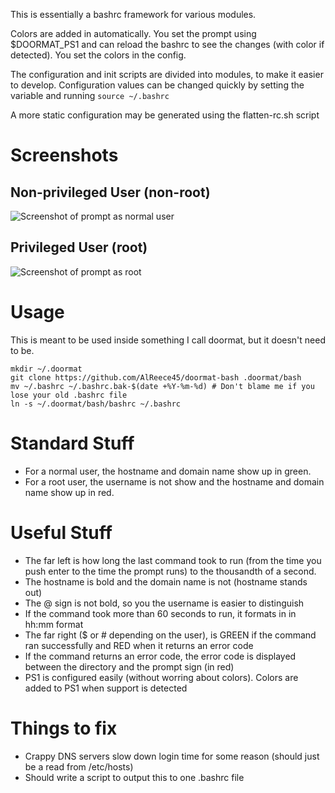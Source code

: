 
This is essentially a bashrc framework for various modules.

Colors are added in automatically. You set the prompt using $DOORMAT_PS1 and can reload the bashrc to see the changes (with color if detected). You set the colors in the config.

The configuration and init scripts are divided into modules, to make it easier to develop. Configuration values can be changed quickly by setting the variable and running `source ~/.bashrc`

A more static configuration may be generated using the flatten-rc.sh script

Screenshots
===========

Non-privileged User (non-root)
------------------------------
![Screenshot of prompt as normal user](http://reece45.com/projects/doormat/bash/2012-04-user.png)

Privileged User (root)
-----------------------
![Screenshot of prompt as root](http://reece45.com/projects/doormat/bash/2012-04-root.png)

Usage
=====
This is meant to be used inside something I call doormat, but it doesn't need to be. 

	mkdir ~/.doormat
	git clone https://github.com/AlReece45/doormat-bash .doormat/bash
	mv ~/.bashrc ~/.bashrc.bak-$(date +%Y-%m-%d) # Don't blame me if you lose your old .bashrc file
	ln -s ~/.doormat/bash/bashrc ~/.bashrc

Standard Stuff
==============
* For a normal user, the hostname and domain name show up in green.
* For a root user, the username is not show and the hostname and domain name show up in red.

Useful Stuff
============
* The far left is how long the last command took to run (from the time you push enter to the time the prompt runs) to the thousandth of a second.
* The hostname is bold and the domain name is not (hostname stands out)
* The @ sign is not bold, so you the username is easier to distinguish
* If the command took more than 60 seconds to run, it formats in in hh:mm format
* The far right ($ or # depending on the user), is GREEN if the command ran successfully and RED when it returns an error code
* If the command returns an error code, the error code is displayed between the directory and the prompt sign (in red)
* PS1 is configured easily (without worring about colors). Colors are added to PS1 when support is detected

Things to fix
=============
* Crappy DNS servers slow down login time for some reason (should just be a read from /etc/hosts)
* Should write a script to output this to one .bashrc file
